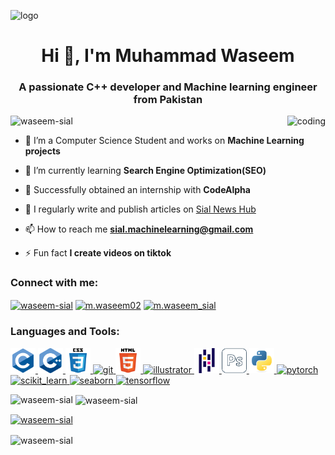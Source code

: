 ![logo](https://github.com/waseem-sial/waseem-sial/blob/main/Github%20Banner.png)
<h1 align="center">Hi 👋, I'm Muhammad Waseem</h1>
<h3 align="center">A passionate C++ developer and Machine learning engineer from Pakistan</h3>
<img align="right" alt="coding" widht="400" src="https://qph.cf2.quoracdn.net/main-qimg-270b7e36080565f95736692774b60b24">
<p align="left"> <img src="https://komarev.com/ghpvc/?username=waseem-sial&label=Profile%20views&color=0e75b6&style=flat" alt="waseem-sial" /> </p>


- 🔭 I’m a Computer Science Student and works on **Machine Learning projects**

- 🌱 I’m currently learning **Search Engine Optimization(SEO)**

- 🤝 Successfully obtained an internship with **CodeAlpha**

- 📄 I regularly write and publish articles on [Sial News Hub](https://www.sialnewshub.online)

- 📫 How to reach me **sial.machinelearning@gmail.com**

- ⚡ Fun fact **I create videos on tiktok**

<h3 align="left">Connect with me:</h3>
<p align="left">
<a href="https://linkedin.com/in/waseem-sial" target="blank"><img align="center" src="https://raw.githubusercontent.com/rahuldkjain/github-profile-readme-generator/master/src/images/icons/Social/linked-in-alt.svg" alt="waseem-sial" height="30" width="40" /></a>
<a href="https://fb.com/m.waseem02" target="blank"><img align="center" src="https://raw.githubusercontent.com/rahuldkjain/github-profile-readme-generator/master/src/images/icons/Social/facebook.svg" alt="m.waseem02" height="30" width="40" /></a>
<a href="https://instagram.com/m.waseem_sial" target="blank"><img align="center" src="https://raw.githubusercontent.com/rahuldkjain/github-profile-readme-generator/master/src/images/icons/Social/instagram.svg" alt="m.waseem_sial" height="30" width="40" /></a>
</p>

<h3 align="left">Languages and Tools:</h3>
<p align="left"> <a href="https://www.cprogramming.com/" target="_blank" rel="noreferrer"> <img src="https://raw.githubusercontent.com/devicons/devicon/master/icons/c/c-original.svg" alt="c" width="40" height="40"/> </a> <a href="https://www.w3schools.com/cpp/" target="_blank" rel="noreferrer"> <img src="https://raw.githubusercontent.com/devicons/devicon/master/icons/cplusplus/cplusplus-original.svg" alt="cplusplus" width="40" height="40"/> </a> <a href="https://www.w3schools.com/css/" target="_blank" rel="noreferrer"> <img src="https://raw.githubusercontent.com/devicons/devicon/master/icons/css3/css3-original-wordmark.svg" alt="css3" width="40" height="40"/> </a> <a href="https://git-scm.com/" target="_blank" rel="noreferrer"> <img src="https://www.vectorlogo.zone/logos/git-scm/git-scm-icon.svg" alt="git" width="40" height="40"/> </a> <a href="https://www.w3.org/html/" target="_blank" rel="noreferrer"> <img src="https://raw.githubusercontent.com/devicons/devicon/master/icons/html5/html5-original-wordmark.svg" alt="html5" width="40" height="40"/> </a> <a href="https://www.adobe.com/in/products/illustrator.html" target="_blank" rel="noreferrer"> <img src="https://www.vectorlogo.zone/logos/adobe_illustrator/adobe_illustrator-icon.svg" alt="illustrator" width="40" height="40"/> </a> <a href="https://pandas.pydata.org/" target="_blank" rel="noreferrer"> <img src="https://raw.githubusercontent.com/devicons/devicon/2ae2a900d2f041da66e950e4d48052658d850630/icons/pandas/pandas-original.svg" alt="pandas" width="40" height="40"/> </a> <a href="https://www.photoshop.com/en" target="_blank" rel="noreferrer"> <img src="https://raw.githubusercontent.com/devicons/devicon/master/icons/photoshop/photoshop-line.svg" alt="photoshop" width="40" height="40"/> </a> <a href="https://www.python.org" target="_blank" rel="noreferrer"> <img src="https://raw.githubusercontent.com/devicons/devicon/master/icons/python/python-original.svg" alt="python" width="40" height="40"/> </a> <a href="https://pytorch.org/" target="_blank" rel="noreferrer"> <img src="https://www.vectorlogo.zone/logos/pytorch/pytorch-icon.svg" alt="pytorch" width="40" height="40"/> </a> <a href="https://scikit-learn.org/" target="_blank" rel="noreferrer"> <img src="https://upload.wikimedia.org/wikipedia/commons/0/05/Scikit_learn_logo_small.svg" alt="scikit_learn" width="40" height="40"/> </a> <a href="https://seaborn.pydata.org/" target="_blank" rel="noreferrer"> <img src="https://seaborn.pydata.org/_images/logo-mark-lightbg.svg" alt="seaborn" width="40" height="40"/> </a> <a href="https://www.tensorflow.org" target="_blank" rel="noreferrer"> <img src="https://www.vectorlogo.zone/logos/tensorflow/tensorflow-icon.svg" alt="tensorflow" width="40" height="40"/> </a> </p>

<p><img align="left" src="https://github-readme-stats.vercel.app/api/top-langs?username=waseem-sial&show_icons=true&locale=en&layout=compact" alt="waseem-sial" /></p>

<p>&nbsp;<img align="center" src="https://github-readme-stats.vercel.app/api?username=waseem-sial&show_icons=true&locale=en" alt="waseem-sial" /></p>
<p align="left"> <a href="https://github.com/ryo-ma/github-profile-trophy"><img src="https://github-profile-trophy.vercel.app/?username=waseem-sial" alt="waseem-sial" /></a> </p>
<p><img align="center" src="https://github-readme-streak-stats.herokuapp.com/?user=waseem-sial&" alt="waseem-sial" /></p>
